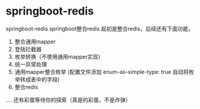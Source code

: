 # springboot-redis
springboot-redis
springboot整合redis
起初是整合redis，后续还有下面功能，
1. 整合通用mapper
2. 登陆拦截器
3. 枚举转换（不使用通用mapper实现）
4. 统一异常处理
5. 通用mapper整合枚举  (配置文件添加 enum-as-simple-type: true 自动将枚举转成表中的字段)
5. 整合redis

....
还有彩蛋等待你的探索（真是的彩蛋，不是炸弹）
